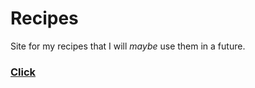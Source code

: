# Recipes
Site for my recipes that I will <em>maybe</em> use them in a future.


### [Click](https://gadziorrr.github.io/Recipes/index.html)
